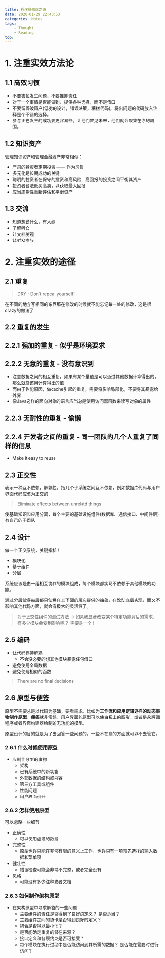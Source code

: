 ```yaml
---
title: 程序员修炼之道
date: 2020-01-29 22:43:53
categories: Notes
tags:
    - Thought
    - Reading
top:
---
```

# 1. 注重实效方法论

## 1.1 高效习惯
+ 不要害怕发生问题，不要推卸责任
+ 对于一个事情是否能做到，提供各种选择，而不是借口
+ 不要留着破窗户(低劣的设计，错误决策，糟糕代码)，将出问题的代码放入注释是个不错的选择。
+ 参与正在发生的成功要更容易些，让他们瞥见未来，他们就会聚集在你的周围。

## 1.2 知识资产

管理知识资产和管理金融资产非常相似：

+ 严肃的投资者定期投资 —— 作为习惯
+ 多元化是长期成功的关键
+ 聪明的投资者在保守的投资和高风险、高回报的投资之间平衡其资产
+ 投资者设法低买高卖，以获取最大回报
+ 应当周期性重新评估和平衡资产

## 1.3 交流

+ 知道想说什么，有大纲
+ 了解听众
+ 让文档美观
+ 让听众参与

# 2. 注重实效的途径

## 2.1 重复

> DRY - Don't repeat yourself!

在不同的地方写相同的东西那在修改的时候就不能忘记每一处的修改，这是很crazy的做法了

## 2.2 重复的发生

## 2.2.1 强加的重复 - 似乎是环境要求

## 2.2.2 无意的重复 - 没有意识到

+ 注意数据之间的相互重复，如果有某个量值是可以通过其他数据计算得出的，那么就应该用计算得出的值
+ 而由于性能原因，做cache引起的重复，需要将影响局部化，不要将其暴露给外界
+ 像Java这样的面向对象的语言应当总是使用访问器函数来读写对象的属性

## 2.2.3 无耐性的重复 - 偷懒

## 2.2.4 开发者之间的重复 - 同一团队的几个人重复了同样的信息

+ Make it easy to reuse 

## 2.3 正交性

表示一种互不依赖，解耦性。指几个子系统之间互不依赖，例如数据库代码与用户界面代码应该为正交的

> Eliminate effects between unrelatd things 

使基础知识和应用分离，每个主要的基础设施组件(数据库、通信接口、中间件层)有自己的子团队

## 2.4 设计

做一个正交系统，关键指标！ 

+ 模块化
+ 基于组件
+ 分层

系统应该是由一组相互协作的模块组成，每个模块都实现不依赖于其他模块的功能。

通过分层使得每层都只使用在其下面的层次提供的抽象，在改动底层实现，而又不影响其他代码方面，就会有极大的灵活性了。

> 对于正交性组件的测试方法 -> 如果我显著改变某个特定功能背后的需求，有多少模块会受到影响呢？   需要是一个！

## 2.5 编码

+ 让代码保持解耦
    + 不会没必要的想其他模块暴露任何借口
+ 避免使用全局数据
+ 避免使用相似的函数

> There are no final decisions 

## 2.6 原型与便签

原型不需要总是以代码为基础，要看需求。比如为**工作流和应用逻辑这样的动态事物制作原型，便签**就非常好。用户界面的原型可以使白板上的图形，或者是永辉图程序或者界面构建器绘制的无功能的模型。

原型设计的目的就是为了去回答一些问题的，一些不在意的方面就可以不去管它。 

### 2.6.1 什么时候使用原型

+ 应制作原型的事物
    + 架构
    + 已有系统中的新功能
    + 外部数据的结构或内容
    + 第三方工具或组件
    + 性能问题
    + 用户界面设计

### 2.6.2 怎样使用原型

可以忽略一些细节

+ 正确性
    + 可以使用虚设的数据
+ 完整性
    + 原型也许只能在非常有限的意义上工作，也许只有一项预先选择的输入数据和菜单项
+ 健壮性
    + 错误检查可能会非常不完整，或者完全没有
+ 风格
    + 可能没有多少注释或者文档

### 2.6.3 如何制作架构原型

+ 在架构原型中寻求解答的一些问题
    + 主要组件的责任是否得到了良好的定义？ 是否适当？ 
    + 主要组件之间的协作是否得到良好的定义？ 
    + 耦合是否得以最小化？ 
    + 是否能确定重复的潜在来源？ 
    + 接口定义和各项约束是否可接受？ 
    + 每个模块在执行过程中是否能访问到其所需的数据？ 是否能在需要时进行访问？ 